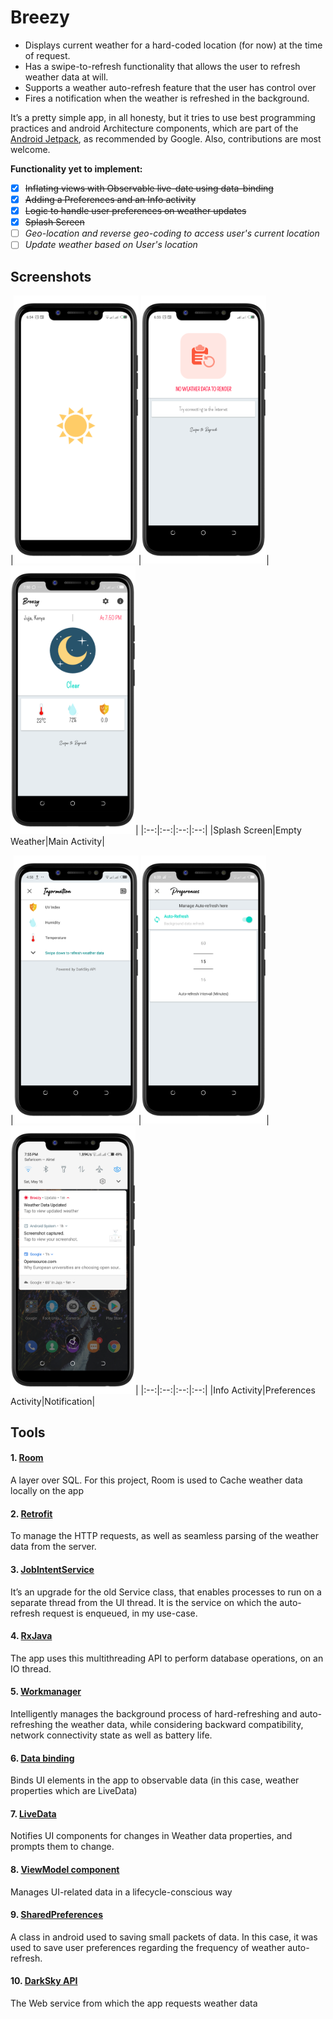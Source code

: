 # Breezy

- Displays current weather for a hard-coded location (for now) at the time of request.
- Has a swipe-to-refresh functionality that allows the user to refresh weather data at will. 
- Supports a weather auto-refresh feature that the user has control over
- Fires a notification when the weather is refreshed in the background.

It’s a pretty simple app, in all honesty, but it tries to use best programming practices and android Architecture components, which are part of the [Android Jetpack](https://www.youtube.com/watch?v=LmkKFCfmnhQ), as recommended by Google. Also, contributions are most welcome.

**Functionality yet to implement:**
- [x] ~~Inflating views with Observable live-date using data-binding~~
- [x] ~~Adding a Preferences and an Info activity~~
- [x] ~~Logic to handle user preferences on weather updates~~
- [x] ~~Splash Screen~~
- [ ] *Geo-location and reverse geo-coding to access user's current location*
- [ ] *Update weather based on User's location*

## Screenshots

|<img src='shots/1.png' width='200'/>|<img src='shots/2.png' width='200'/>|<img src='shots/3.png' width='200'/>|
|:--:|:--:|:--:|:--:|
|Splash Screen|Empty Weather|Main Activity|

|<img src='shots/4.png' width='200'/>|<img src='shots/5.png' width='200'/>|<img src='shots/6.png' width='200'/>|
|:--:|:--:|:--:|:--:|
|Info Activity|Preferences Activity|Notification|

## Tools
#### 1.	[Room](https://www.youtube.com/watch?v=SKWh4ckvFPM)

A layer over SQL. For this project, Room is used to Cache weather data locally on the app

#### 2.	[Retrofit](https://www.youtube.com/watch?v=4JGvDUlfk7Y&list=PLrnPJCHvNZuCbuD3xpfKzQWOj3AXybSaM)

To manage the HTTP requests, as well as seamless parsing of the weather data from the server.

#### 3.	[JobIntentService](https://www.youtube.com/watch?v=B4gFbWnNpac)

It’s an upgrade for the old Service class, that enables processes to run on a separate thread from the UI thread. It is the service on which the auto-refresh request is enqueued, in my use-case.

#### 4.	[RxJava](https://www.google.com/url?sa=t&rct=j&q=&esrc=s&source=web&cd=3&cad=rja&uact=8&ved=2ahUKEwjZ3-a-vZrpAhUQkxQKHYWkBjoQFjACegQIAhAB&url=https%3A%2F%2Fgithub.com%2FReactiveX%2FRxAndroid&usg=AOvVaw3R1elAynpxKgfVUYOvIguC)

The app uses this multithreading API to perform database operations, on an IO thread.

#### 5.	[Workmanager](https://www.youtube.com/watch?v=pe_yqM16hPQ)

Intelligently manages the background process of hard-refreshing and auto-refreshing the weather data, while considering backward compatibility, network connectivity state as well as battery life.

#### 6.	[Data binding](https://www.youtube.com/watch?v=T-nQP9fidKU&t=30s)

Binds UI elements in the app to observable data (in this case, weather properties which are LiveData)

#### 7.	[LiveData](https://www.youtube.com/watch?v=OMcDk2_4LSk&t=33s)

Notifies UI components for changes in Weather data properties, and prompts them to change.

#### 8.	[ViewModel component](https://www.youtube.com/watch?v=5qlIPTDE274)

Manages UI-related data in a lifecycle-conscious way


#### 9.	[SharedPreferences](https://www.google.com/url?sa=t&rct=j&q=&esrc=s&source=web&cd=11&cad=rja&uact=8&ved=2ahUKEwiI697wuZrpAhUKdxoKHXb5BcgQFjAKegQIAxAB&url=https%3A%2F%2Fdeveloper.android.com%2Ftraining%2Fdata-storage%2Fshared-preferences&usg=AOvVaw1pvPHLCKq3V7wVe7Md_iyT)

A class in android used to saving small packets of data. In this case, it was used to save user preferences regarding the frequency of weather auto-refresh.

#### 10.	[DarkSky API](https://darksky.net/dev)

The Web service from which the app requests weather data


 
